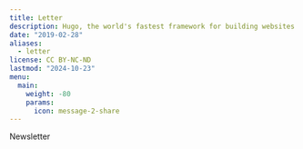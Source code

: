 ```yaml
---
title: Letter
description: Hugo, the world's fastest framework for building websites
date: "2019-02-28"
aliases:
  - letter
license: CC BY-NC-ND
lastmod: "2024-10-23"
menu:
  main:
    weight: -80
    params:
      icon: message-2-share
---
```


Newsletter
